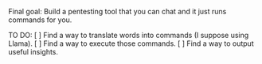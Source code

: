 Final goal: Build a pentesting tool that you can chat and it just runs commands for you.

TO DO:
[ ] Find a way to translate words into commands (I suppose using Llama).
[ ] Find a way to execute those commands.
[ ] Find a way to output useful insights.

